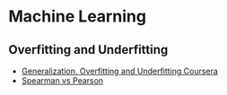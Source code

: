 # Machine Learning


## Overfitting and Underfitting 
* [Generalization, Overfitting and Underfitting Coursera](https://www.coursera.org/lecture/python-machine-learning/overfitting-and-underfitting-fVStr)  
* [Spearman vs Pearson](https://support.minitab.com/en-us/minitab-express/1/help-and-how-to/modeling-statistics/regression/supporting-topics/basics/a-comparison-of-the-pearson-and-spearman-correlation-methods/)  

